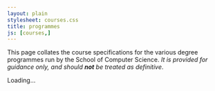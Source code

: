 ```yaml
---
layout: plain
stylesheet: courses.css
title: programmes
js: [courses,]
---
```


This page collates the course specifications for the various degree programmes run by the School of Computer Science. _It is provided for guidance only, and should **not** be treated as definitive_.


<div id="courses">
Loading...
</div>


<script type="text/javascript">
  $(window).load(function () {
    window.courses.fetch('./courses.json').render("#courses");
  });
</script>
